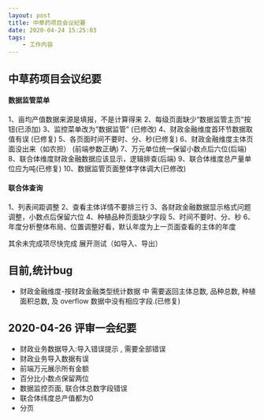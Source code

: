 ```yaml
---
layout: post
title: 中草药项目会议纪要
date: 2020-04-24 15:25:03
tags:
    - 工作内容
---
```


## 中草药项目会议纪要

#### 数据监管菜单

1、亩均产值数据来源是填报，不是计算得来
2、每级页面缺少“数据监管主页”按钮(已添加)
3、监控菜单改为“数据监管” (已修改)
4、财政金融维度首环节数据取值有误 (已修复)
5、各页面时间不要时、分、秒(已修复)
6、财政金融维度主体页面没出来（如农担） (前端参数正确)
7、万元单位统一保留小数点后六位(后端)
8、联合体维度财政金融数据应该显示，逻辑排查(后端)
9、联合体维度总产量单位应为吨(已修复)
10、数据监管页面整体字体调大(已修改)

#### 联合体查询

1、列表间距调整
2、查看主体详情不要排三行
3、各财政金融数据显示格式问题调整，小数点后保留六位
4、种植品种页面缺少字段
5、时间不要时、分、秒
6、年度分析整体布局、位置调整好看，默认年度为上一页面查看的主体的年度

其余未完成项尽快完成   展开测试（如导入、导出）


##  目前,统计bug
* 财政金融维度-按财政金融类型统计数据 中 需要返回主体总数, 品种总数, 种植面积总数, 及 overflow 数据中没有相应字段.(已修复)

## 2020-04-26 评审一会纪要
* 财政业务数据导入:导入错误提示 , 需要全部错误
* 财政业务导入数据有误
* 前端万元展示所有金额
* 百分比小数点保留两位
* 数据监控页面, 联合体总数字段错误
* 联合体纬度总产值都为0
* 分页
